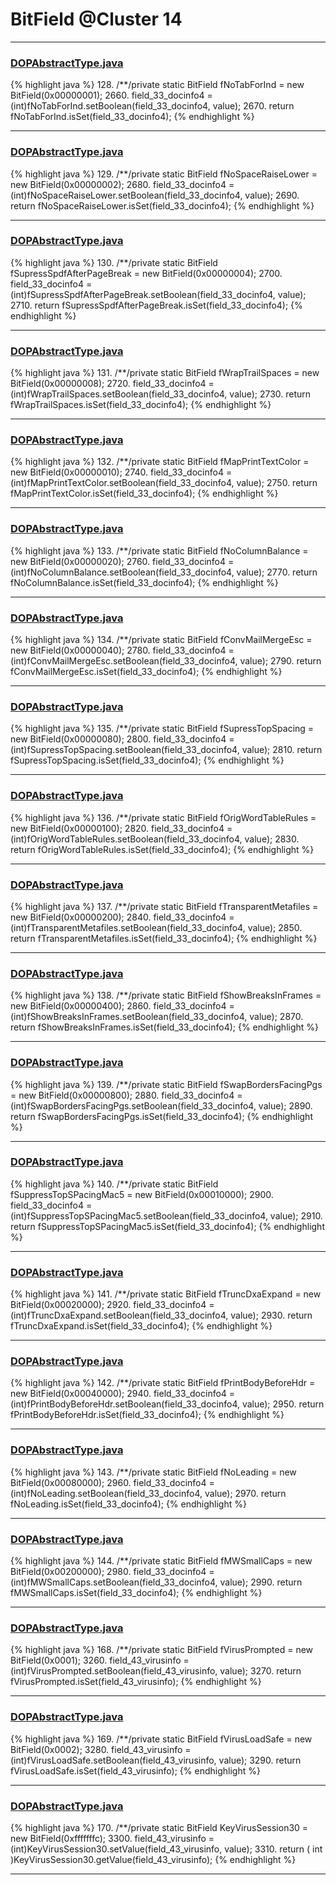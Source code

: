 # BitField @Cluster 14

***

### [DOPAbstractType.java](https://searchcode.com/codesearch/view/88635700/)
{% highlight java %}
128. /**/private static BitField fNoTabForInd = new BitField(0x00000001);
2660.     field_33_docinfo4 = (int)fNoTabForInd.setBoolean(field_33_docinfo4, value);
2670.     return fNoTabForInd.isSet(field_33_docinfo4);
{% endhighlight %}

***

### [DOPAbstractType.java](https://searchcode.com/codesearch/view/88635700/)
{% highlight java %}
129. /**/private static BitField fNoSpaceRaiseLower = new BitField(0x00000002);
2680.     field_33_docinfo4 = (int)fNoSpaceRaiseLower.setBoolean(field_33_docinfo4, value);
2690.     return fNoSpaceRaiseLower.isSet(field_33_docinfo4);
{% endhighlight %}

***

### [DOPAbstractType.java](https://searchcode.com/codesearch/view/88635700/)
{% highlight java %}
130. /**/private static BitField fSupressSpdfAfterPageBreak = new BitField(0x00000004);
2700.     field_33_docinfo4 = (int)fSupressSpdfAfterPageBreak.setBoolean(field_33_docinfo4, value);
2710.     return fSupressSpdfAfterPageBreak.isSet(field_33_docinfo4);
{% endhighlight %}

***

### [DOPAbstractType.java](https://searchcode.com/codesearch/view/88635700/)
{% highlight java %}
131. /**/private static BitField fWrapTrailSpaces = new BitField(0x00000008);
2720.     field_33_docinfo4 = (int)fWrapTrailSpaces.setBoolean(field_33_docinfo4, value);
2730.     return fWrapTrailSpaces.isSet(field_33_docinfo4);
{% endhighlight %}

***

### [DOPAbstractType.java](https://searchcode.com/codesearch/view/88635700/)
{% highlight java %}
132. /**/private static BitField fMapPrintTextColor = new BitField(0x00000010);
2740.     field_33_docinfo4 = (int)fMapPrintTextColor.setBoolean(field_33_docinfo4, value);
2750.     return fMapPrintTextColor.isSet(field_33_docinfo4);
{% endhighlight %}

***

### [DOPAbstractType.java](https://searchcode.com/codesearch/view/88635700/)
{% highlight java %}
133. /**/private static BitField fNoColumnBalance = new BitField(0x00000020);
2760.     field_33_docinfo4 = (int)fNoColumnBalance.setBoolean(field_33_docinfo4, value);
2770.     return fNoColumnBalance.isSet(field_33_docinfo4);
{% endhighlight %}

***

### [DOPAbstractType.java](https://searchcode.com/codesearch/view/88635700/)
{% highlight java %}
134. /**/private static BitField fConvMailMergeEsc = new BitField(0x00000040);
2780.     field_33_docinfo4 = (int)fConvMailMergeEsc.setBoolean(field_33_docinfo4, value);
2790.     return fConvMailMergeEsc.isSet(field_33_docinfo4);
{% endhighlight %}

***

### [DOPAbstractType.java](https://searchcode.com/codesearch/view/88635700/)
{% highlight java %}
135. /**/private static BitField fSupressTopSpacing = new BitField(0x00000080);
2800.     field_33_docinfo4 = (int)fSupressTopSpacing.setBoolean(field_33_docinfo4, value);
2810.     return fSupressTopSpacing.isSet(field_33_docinfo4);
{% endhighlight %}

***

### [DOPAbstractType.java](https://searchcode.com/codesearch/view/88635700/)
{% highlight java %}
136. /**/private static BitField fOrigWordTableRules = new BitField(0x00000100);
2820.     field_33_docinfo4 = (int)fOrigWordTableRules.setBoolean(field_33_docinfo4, value);
2830.     return fOrigWordTableRules.isSet(field_33_docinfo4);
{% endhighlight %}

***

### [DOPAbstractType.java](https://searchcode.com/codesearch/view/88635700/)
{% highlight java %}
137. /**/private static BitField fTransparentMetafiles = new BitField(0x00000200);
2840.     field_33_docinfo4 = (int)fTransparentMetafiles.setBoolean(field_33_docinfo4, value);
2850.     return fTransparentMetafiles.isSet(field_33_docinfo4);
{% endhighlight %}

***

### [DOPAbstractType.java](https://searchcode.com/codesearch/view/88635700/)
{% highlight java %}
138. /**/private static BitField fShowBreaksInFrames = new BitField(0x00000400);
2860.     field_33_docinfo4 = (int)fShowBreaksInFrames.setBoolean(field_33_docinfo4, value);
2870.     return fShowBreaksInFrames.isSet(field_33_docinfo4);
{% endhighlight %}

***

### [DOPAbstractType.java](https://searchcode.com/codesearch/view/88635700/)
{% highlight java %}
139. /**/private static BitField fSwapBordersFacingPgs = new BitField(0x00000800);
2880.     field_33_docinfo4 = (int)fSwapBordersFacingPgs.setBoolean(field_33_docinfo4, value);
2890.     return fSwapBordersFacingPgs.isSet(field_33_docinfo4);
{% endhighlight %}

***

### [DOPAbstractType.java](https://searchcode.com/codesearch/view/88635700/)
{% highlight java %}
140. /**/private static BitField fSuppressTopSPacingMac5 = new BitField(0x00010000);
2900.     field_33_docinfo4 = (int)fSuppressTopSPacingMac5.setBoolean(field_33_docinfo4, value);
2910.     return fSuppressTopSPacingMac5.isSet(field_33_docinfo4);
{% endhighlight %}

***

### [DOPAbstractType.java](https://searchcode.com/codesearch/view/88635700/)
{% highlight java %}
141. /**/private static BitField fTruncDxaExpand = new BitField(0x00020000);
2920.     field_33_docinfo4 = (int)fTruncDxaExpand.setBoolean(field_33_docinfo4, value);
2930.     return fTruncDxaExpand.isSet(field_33_docinfo4);
{% endhighlight %}

***

### [DOPAbstractType.java](https://searchcode.com/codesearch/view/88635700/)
{% highlight java %}
142. /**/private static BitField fPrintBodyBeforeHdr = new BitField(0x00040000);
2940.     field_33_docinfo4 = (int)fPrintBodyBeforeHdr.setBoolean(field_33_docinfo4, value);
2950.     return fPrintBodyBeforeHdr.isSet(field_33_docinfo4);
{% endhighlight %}

***

### [DOPAbstractType.java](https://searchcode.com/codesearch/view/88635700/)
{% highlight java %}
143. /**/private static BitField fNoLeading = new BitField(0x00080000);
2960.     field_33_docinfo4 = (int)fNoLeading.setBoolean(field_33_docinfo4, value);
2970.     return fNoLeading.isSet(field_33_docinfo4);
{% endhighlight %}

***

### [DOPAbstractType.java](https://searchcode.com/codesearch/view/88635700/)
{% highlight java %}
144. /**/private static BitField fMWSmallCaps = new BitField(0x00200000);
2980.     field_33_docinfo4 = (int)fMWSmallCaps.setBoolean(field_33_docinfo4, value);
2990.     return fMWSmallCaps.isSet(field_33_docinfo4);
{% endhighlight %}

***

### [DOPAbstractType.java](https://searchcode.com/codesearch/view/88635700/)
{% highlight java %}
168. /**/private static BitField fVirusPrompted = new BitField(0x0001);
3260.     field_43_virusinfo = (int)fVirusPrompted.setBoolean(field_43_virusinfo, value);
3270.     return fVirusPrompted.isSet(field_43_virusinfo);
{% endhighlight %}

***

### [DOPAbstractType.java](https://searchcode.com/codesearch/view/88635700/)
{% highlight java %}
169. /**/private static BitField fVirusLoadSafe = new BitField(0x0002);
3280.     field_43_virusinfo = (int)fVirusLoadSafe.setBoolean(field_43_virusinfo, value);
3290.     return fVirusLoadSafe.isSet(field_43_virusinfo);
{% endhighlight %}

***

### [DOPAbstractType.java](https://searchcode.com/codesearch/view/88635700/)
{% highlight java %}
170. /**/private static BitField KeyVirusSession30 = new BitField(0xfffffffc);
3300.     field_43_virusinfo = (int)KeyVirusSession30.setValue(field_43_virusinfo, value);
3310.     return ( int )KeyVirusSession30.getValue(field_43_virusinfo);
{% endhighlight %}

***

